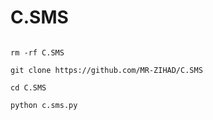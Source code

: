 # C.SMS

```

rm -rf C.SMS

git clone https://github.com/MR-ZIHAD/C.SMS

cd C.SMS

python c.sms.py


```
